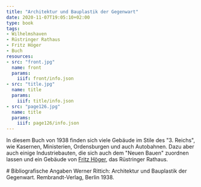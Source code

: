 ```yaml
---
title: "Architektur und Bauplastik der Gegenwart"
date: 2020-11-07T19:05:10+02:00
type: book
tags:
- Wilhelmshaven
- Rüstringer Rathaus
- Fritz Höger
- Buch
resources:
- src: "front.jpg"
  name: front
  params:
    iiif: front/info.json
- src: "title.jpg"
  name: title
  params:
    iiif: title/info.json
- src: "page126.jpg"
  name: title
  params:
    iiif: page126/info.json
---
```


In diesem Buch von 1938 finden sich viele Gebäude im Stile des "3. Reichs", wie Kasernen, Ministerien, Ordensburgen und auch Autobahnen. Dazu aber auch einige Industriebauten, die sich auch dem "Neuen Bauen" zuordnen lassen und ein Gebäude von [Fritz Höger](https://de.wikipedia.org/wiki/Fritz_H%C3%B6ger), das Rüstringer Rathaus.

<div class="reference">
# Bibliografische Angaben
Werner Rittich: Architektur und Bauplastik der Gegenwart. Rembrandt-Verlag, Berlin 1938.
</div>
